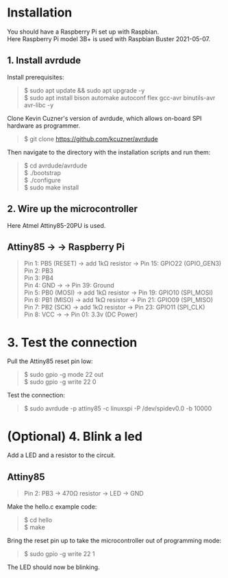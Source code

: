 # Installation
You should have a Raspberry Pi set up with Raspbian.<br>
Here Raspberry Pi model 3B+ is used with Raspbian Buster 2021-05-07.

## 1. Install avrdude
Install prerequisites:
>$ sudo apt update && sudo apt upgrade -y <br>
>$ sudo apt install bison automake autoconf flex gcc-avr binutils-avr avr-libc -y

Clone Kevin Cuzner's version of avrdude, which allows on-board SPI hardware as programmer.
>$ git clone https://github.com/kcuzner/avrdude

Then navigate to the directory with the installation scripts and run them:
>$ cd avrdude/avrdude <br>
>$ ./bootstrap <br>
>$ ./configure <br>
>$ sudo make install

## 2. Wire up the microcontroller
Here Atmel Attiny85-20PU is used.

Attiny85            ->                  ->  Raspberry Pi
---------------------------------------------------------
>Pin 1: PB5 (RESET) -> add 1kΩ resistor ->  Pin 15: GPIO22 (GPIO_GEN3) <br>
>Pin 2: PB3 <br>
>Pin 3: PB4 <br>
>Pin 4: GND         ->                  ->  Pin 39: Ground <br>
>Pin 5: PB0 (MOSI)  -> add 1kΩ resistor ->  Pin 19: GPIO10 (SPI_MOSI) <br>
>Pin 6: PB1 (MISO)  -> add 1kΩ resistor ->  Pin 21: GPIO09 (SPI_MISO) <br>
>Pin 7: PB2 (SCK)   -> add 1kΩ resistor ->  Pin 23: GPIO11 (SPI_CLK) <br>
>Pin 8: VCC         ->                  ->  Pin 01: 3.3v (DC Power)

# 3. Test the connection
Pull the Attiny85 reset pin low:
>$ sudo gpio -g mode 22 out <br>
>$ sudo gpio -g write 22 0

Test the connection:
>$ sudo avrdude -p attiny85 -c linuxspi -P /dev/spidev0.0 -b 10000

# (Optional) 4. Blink a led
Add a LED and a resistor to the circuit.

Attiny85
---------
>Pin 2: PB3 -> 470Ω resistor -> LED -> GND

Make the hello.c example code:
>$ cd hello <br>
>$ make

Bring the reset pin up to take the microcontroller out of programming mode:
> $ sudo gpio -g write 22 1

The LED should now be blinking.
